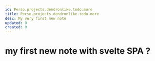 ```yaml
---
id: Perso.projects.dendronlike.todo.more
title: Perso.projects.dendronlike.todo.more
desc: My very first new note
updated: 0
created: 0
---
```


# my first new note with svelte SPA ?
